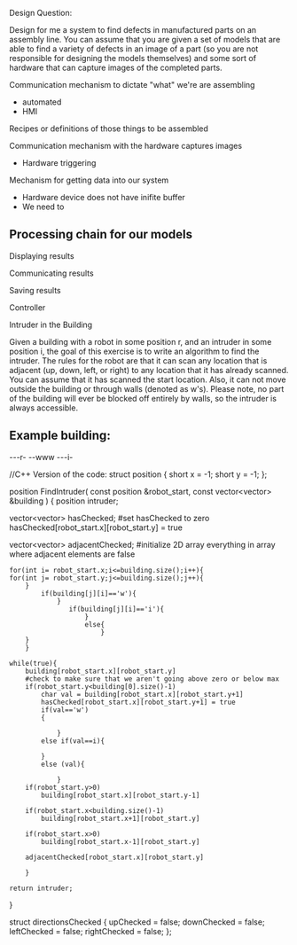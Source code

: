 
Design Question:

Design for me a system to find defects in manufactured parts on an assembly line. You can assume that you are given a set of models that are able to find a variety of defects in an image of a part (so you are not responsible for designing the models themselves) and some sort of hardware that can capture images of the completed parts.



Communication mechanism to dictate "what" we're are assembling
- automated
- HMI

Recipes or definitions of those things to be assembled

Communication mechanism with the hardware captures images
- Hardware triggering



Mechanism for getting data into our system
- Hardware device does not have inifite buffer
- We need to 



Processing chain for our models
- 



Displaying results

Communicating results

Saving results

Controller







































Intruder in the Building
 
Given a building with a robot in some position r, and an intruder in some position i, the goal of this exercise is to write an algorithm to find the intruder. 
The rules for the robot are that it can scan any location that is adjacent (up, down, left, or right) to any location that it has already scanned. You can assume that it has scanned the start location. Also, it can not move outside the building or through walls (denoted as w's).
Please note, no part of the building will ever be blocked off entirely by walls, so the intruder is always accessible.
 
Example building: 
-----
---r-
--www
---i- 
 
 
//C++ Version of the code:
struct position
{
    short x = -1;
    short y = -1;
};
 
 
 
position FindIntruder( const position &robot_start, const vector<vector<char>> &building )
{
    position intruder;
 
vector<vector<bool>> hasChecked;
#set hasChecked to zero
hasChecked[robot_start.x][robot_start.y] = true

vector<vector<directionsChecked>> adjacentChecked;
#initialize 2D array everything in array where adjacent elements are false
 
 
    for(int i= robot_start.x;i<=building.size();i++){
    for(int j= robot_start.y;j<=building.size();j++){
        }
            if(building[j][i]=='w'){
                }
                   if(building[j][i]=='i'){
                       }
                       else{
                           }
        }
        }
    
    while(true){
        building[robot_start.x][robot_start.y]
        #check to make sure that we aren't going above zero or below max
        if(robot_start.y<building[0].size()-1)
            char val = building[robot_start.x][robot_start.y+1]
            hasChecked[robot_start.x][robot_start.y+1] = true
            if(val=='w')
            {
                
                }
            else if(val==i){
                
            }
            else (val){
                
                }
        if(robot_start.y>0)
            building[robot_start.x][robot_start.y-1]

        if(robot_start.x<building.size()-1)
            building[robot_start.x+1][robot_start.y]

        if(robot_start.x>0)
            building[robot_start.x-1][robot_start.y]
        
        adjacentChecked[robot_start.x][robot_start.y]
        
        }
    
    return intruder;
}
 
struct directionsChecked
{
    upChecked = false;
    downChecked = false;
    leftChecked = false;
    rightChecked = false;
};
 
